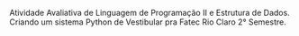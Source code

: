 Atividade Avaliativa de Linguagem de Programação II e Estrutura de Dados. Criando um sistema Python de Vestibular pra Fatec Rio Claro 2° Semestre.
